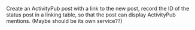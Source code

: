 Create an ActivityPub post with a link to the new post, record the ID of the status post in a linking table, so that the post can display ActivityPub mentions. (Maybe should be its own service??)
